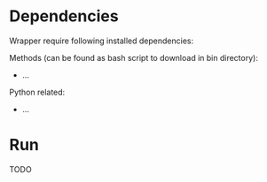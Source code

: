 # Dependencies
Wrapper require following installed dependencies:

Methods (can be found as bash script to download in bin directory):
* ...

Python related:
* ...

# Run
TODO

